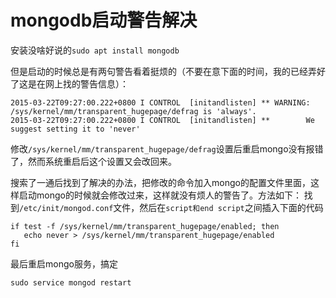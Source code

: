 # mongodb启动警告解决

安装没啥好说的`sudo apt install mongodb`

但是启动的时候总是有两句警告看着挺烦的（不要在意下面的时间，我的已经弄好了这是在网上找的警告信息）：
```
2015-03-22T09:27:00.222+0800 I CONTROL  [initandlisten] ** WARNING: /sys/kernel/mm/transparent_hugepage/defrag is 'always'.
2015-03-22T09:27:00.222+0800 I CONTROL  [initandlisten] **        We suggest setting it to 'never'
```
修改`/sys/kernel/mm/transparent_hugepage/defrag`设置后重启mongo没有报错了，然而系统重启后这个设置又会改回来。

搜索了一通后找到了解决的办法，把修改的命令加入mongo的配置文件里面，这样启动mongo的时候就会修改过来，这样就没有烦人的警告了。方法如下：
找到`/etc/init/mongod.conf`文件，然后在`script和end script`之间插入下面的代码
```
if test -f /sys/kernel/mm/transparent_hugepage/enabled; then  
   echo never > /sys/kernel/mm/transparent_hugepage/enabled  
fi  
```

最后重启mongo服务，搞定
```
sudo service mongod restart
```